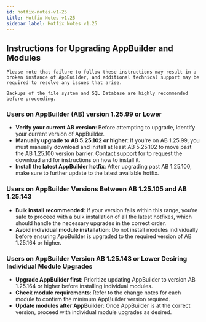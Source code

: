 ```yaml
---
id: hotfix-notes-v1-25
title: Hotfix Notes v1.25
sidebar_label: Hotfix Notes v1.25
---
```


## Instructions for Upgrading AppBuilder and Modules

`Please note that failure to follow these instructions may result in a broken instance of AppBuilder, and additional technical support may be required to resolve any issues that arise.`

`Backups of the file system and SQL Database are highly recommended before proceeding.`

### Users on AppBuilder (AB) version 1.25.99 or Lower
- **Verify your current AB version**: Before attempting to upgrade, identify your current version of AppBuilder.
- **Manually upgrade to AB 5.25.102 or higher**: If you're on AB 1.25.99, you must manually download and install at least AB 5.25.102 to move past the AB 1.25.100 version barrier.  Contact [support](https://console.plantanapp.com/Support) for to request the download and for instructions on how to install it.
- **Install the latest AppBuilder hotfix**: After upgrading past AB 1.25.100, make sure to further update to the latest available hotfix.

### Users on AppBuilder Versions Between AB 1.25.105 and AB 1.25.143
- **Bulk install recommended**: If your version falls within this range, you're safe to proceed with a bulk installation of all the latest hotfixes, which should handle the necessary upgrades in the correct order.
- **Avoid individual module installation**: Do not install modules individually before ensuring AppBuilder is upgraded to the required version of AB 1.25.164 or higher.

### Users on AppBuilder Version AB 1.25.143 or Lower Desiring Individual Module Upgrades
- **Upgrade AppBuilder first**: Prioritize updating AppBuilder to version AB 1.25.164 or higher before installing individual modules.
- **Check module requirements**: Refer to the change notes for each module to confirm the minimum AppBuilder version required.
- **Update modules after AppBuilder**: Once AppBuilder is at the correct version, proceed with individual module upgrades as desired.

